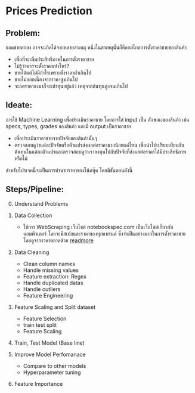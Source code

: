 # Prices Prediction

## Problem:
ยอดขายตกลง อาจจะเกิดได้จากหลายสาเหตุ หนึ่งในสาเหตุนั้นก็คือกลไกลการตั้งราคาขายของสินค้า
- เพื่อที่จะเพิ่มประสิทธิภาพในการตั้งราคาขาย
- ไม่รู้ว่าควรจะตั้งราคาเท่าไหร่?
- ขายได้แต่ไม่มีกำไรเพราะตั้งราคาต่ำเกินไป
- ขายไม่ออกเนื่องจากราคาสูงเกินไป
- จะลดราคาลงมาก็จะเท่าทุนอยู่แล้ว เหตุจากต้นทุนสูงจนเกินไป

## Ideate:
การใช้ Machine Learning เพื่อประเมินราคาขาย โดยการใส่ input เป็น ลักษณะของสินค้า เช่น specs, types, grades ของสินค้า และมี output เป็นราคาขาย
- เพื่อประเมินราคาขายจากปัจจัยของสินค้านั้นๆ
- ตรวจสอบดูว่าแต่ละปัจจัยหรือตัวแปรส่งผลต่อราคามากน้อยแค่ไหน เพื่อนำไปเปรียบเทียบกับต้นทุนในแต่ละตัวแปรและตรวจสอบดูว่าเราลงทุนไปกับปัจจัยที่ส่งผลต่อราคาได้มีประสิทธิภาพหรือไม่

สำหรับโปรเจคนี้จะเป็นการทำนายราคาของโน้ตบุ๊ค โดยมีขั้นตอนดังนี้

## Steps/Pipeline:
0. Understand Problems
1. Data Collection
    - ใช้การ WebScraping เว็บไซต์ notebookspec.com เป็นเว็บไซต์เกี่ยวกับคอมพิวเตอร์ โดยจะมีสเปกและราคาของทุกแบรนด์ ซึ่งจำเป็นอย่างมากในการตั้งราคาขาย โดยดูจากราคาตลาดด้วย [readmore](https://github.com/syunar/22-01_Laptops-Prices-Prediction-Analysis/blob/main/22_01_01_webscraping.ipynb)
2. Data Cleaning
    - Clean column names
    - Handle missing values
    - Feature extraction: Regex
    - Handle duplicated datas
    - Handle outliers
    - Feature Engineering
    
3. Feature Scaling and Split dataset
    - Feature Selection
    - train test split
    - Feature Scaling
4. Train, Test Model (Base line)
5. Improve Model Perfomanace
    - Compare to other models
    - Hyperparameter tuning
6. Feature Importance
